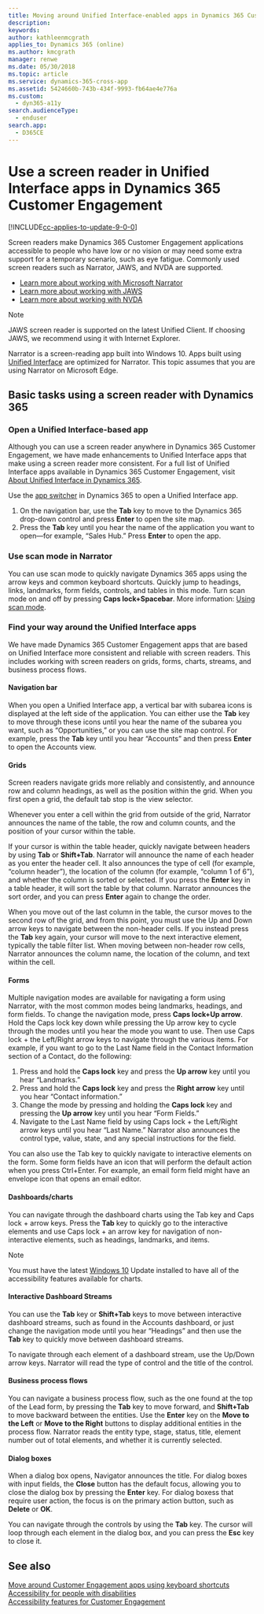 ```yaml
---
title: Moving around Unified Interface-enabled apps in Dynamics 365 Customer Engagement using a screen reader| Microsoft Docs
description: 
keywords: 
author: kathleenmcgrath
applies_to: Dynamics 365 (online)
ms.author: kmcgrath
manager: renwe
ms.date: 05/30/2018
ms.topic: article
ms.service: dynamics-365-cross-app
ms.assetid: 5424660b-743b-434f-9993-fb64ae4e776a
ms.custom: 
  - dyn365-a11y
search.audienceType: 
  - enduser
search.app: 
  - D365CE
---
```

# Use a screen reader in Unified Interface apps in Dynamics 365 Customer Engagement

[!INCLUDE[cc-applies-to-update-9-0-0](../includes/cc_applies_to_update_9_0_0.md)]

Screen readers make Dynamics 365 Customer Engagement applications accessible to people who have low or no vision or may need some extra support for a temporary scenario, such as eye fatigue. Commonly used screen readers such as Narrator, JAWS, and NVDA are supported. 

- [Learn more about working with Microsoft Narrator](https://support.microsoft.com/help/22798)
- [Learn more about working with JAWS](http://www.freedomscientific.com/Products/Blindness/JawsDocumentation)
- [Learn more about working with NVDA](https://www.nvaccess.org/help/)

> [!NOTE]
> JAWS screen reader is supported on the latest Unified Client. If choosing JAWS, we recommend using it with Internet Explorer. 
> 
> Narrator is a screen-reading app built into Windows 10. Apps built using [Unified Interface](../admin/about-unified-interface.md) are optimized for Narrator. This topic assumes that you are using Narrator on Microsoft Edge. 

## Basic tasks using a screen reader with Dynamics 365

### Open a Unified Interface-based app
Although you can use a screen reader anywhere in Dynamics 365 Customer Engagement, we have made enhancements to Unified Interface apps that make using a screen reader more consistent. For a full list of Unified Interface apps available in Dynamics 365 Customer Engagement, visit [About Unified Interface in Dynamics 365](../admin/about-unified-interface.md).


Use the [app switcher](where-find-business-apps.md#apps-you-might-see-in-the-app-switcher) in Dynamics 365 to open a Unified Interface app.

1.  On the navigation bar, use the **Tab** key to move to the Dynamics 365 drop-down control and press **Enter** to open the site map.
2.  Press the **Tab** key until you hear the name of the application you want to open—for example, “Sales Hub.” Press **Enter** to open the app.

### Use scan mode in Narrator
You can use scan mode to quickly navigate Dynamics 365 apps using the arrow keys and common keyboard shortcuts. Quickly jump to headings, links, landmarks, form fields, controls, and tables in this mode. Turn scan mode on and off by pressing **Caps lock+Spacebar**. More information: [Using scan mode](https://support.microsoft.com/en-us/help/22809/windows-10-narrator-using-scan-mode).

### Find your way around the Unified Interface apps
We have made Dynamics 365 Customer Engagement apps that are based on Unified Interface more consistent and reliable with screen readers. This includes working with screen readers on grids, forms, charts, streams, and business process flows. 

#### Navigation bar
When you open a Unified Interface app, a vertical bar with subarea icons is displayed at the left side of the application. You can either use the **Tab** key to move through these icons until you hear the name of the subarea you want, such as “Opportunities,” or you can use the site map control. For example, press the **Tab** key until you hear “Accounts” and then press **Enter** to open the Accounts view.

#### Grids
Screen readers navigate grids more reliably and consistently, and announce row and column headings, as well as the position within the grid. When you first open a grid, the default tab stop is the view selector. 

Whenever you enter a cell within the grid from outside of the grid, Narrator announces the name of the table, the row and column counts, and the position of your cursor within the table.

If your cursor is within the table header, quickly navigate between headers by using **Tab** or **Shift+Tab**. Narrator will announce the name of each header as you enter the header cell. It also announces the type of cell (for example, “column header”), the location of the column (for example, “column 1 of 6”), and whether the column is sorted or selected. If you press the **Enter** key in a table header, it will sort the table by that column. Narrator announces the sort order, and you can press **Enter** again to change the order.

When you move out of the last column in the table, the cursor moves to the second row of the grid, and from this point, you must use the Up and Down arrow keys to navigate between the non-header cells. If you instead press the **Tab** key again, your cursor will move to the next interactive element, typically the table filter list. When moving between non-header row cells, Narrator announces the column name, the location of the column, and text within the cell.

#### Forms
Multiple navigation modes are available for navigating a form using Narrator, with the most common modes being landmarks, headings, and form fields. To change the navigation mode, press **Caps lock+Up arrow**. Hold the Caps lock key down while pressing the Up arrow key to cycle through the modes until you hear the mode you want to use. Then use Caps lock + the Left/Right arrow keys to navigate through the various items. For example, if you want to go to the Last Name field in the Contact Information section of a Contact, do the following:

1.  Press and hold the **Caps lock** key and press the **Up arrow** key until you hear “Landmarks.”
2.  Press and hold the **Caps lock** key and press the **Right arrow** key until you hear “Contact information.”
3.  Change the mode by pressing and holding the **Caps lock** key and pressing the **Up arrow** key until you hear “Form Fields.”
4.  Navigate to the Last Name field by using Caps lock + the Left/Right arrow keys until you hear “Last Name.” Narrator also announces the control type, value, state, and any special instructions for the field.

You can also use the Tab key to quickly navigate to interactive elements on the form. Some form fields have an icon that will perform the default action when you press Ctrl+Enter. For example, an email form field might have an envelope icon that opens an email editor. 

#### Dashboards/charts
You can navigate through the dashboard charts using the Tab key and Caps lock + arrow keys. Press the **Tab** key to quickly go to the interactive elements and use Caps lock + an arrow key for navigation of non-interactive elements, such as headings, landmarks, and items.

> [!NOTE]
> You must have the latest [Windows 10](http://www.microsoft.com/enable/products/windows10/default.aspx) Update installed to have all of the accessibility features available for charts.

#### Interactive Dashboard Streams
You can use the **Tab** key or **Shift+Tab** keys to move between interactive dashboard streams, such as found in the Accounts dashboard, or just change the navigation mode until you hear “Headings” and then use the **Tab** key to quickly move between dashboard streams.

To navigate through each element of a dashboard stream, use the Up/Down arrow keys. Narrator will read the type of control and the title of the control.

#### Business process flows
You can navigate a business process flow, such as the one found at the top of the Lead form, by pressing the **Tab** key to move forward, and **Shift+Tab** to move backward between the entities. Use the **Enter** key on the **Move to the Left** or **Move to the Right** buttons to display additional entities in the process flow. Narrator reads the entity type, stage, status, title, element number out of total elements, and whether it is currently selected.

#### Dialog boxes

When a dialog box opens, Navigator announces the title. For dialog boxes with input fields, the **Close** button has the default focus, allowing you to close the dialog box by pressing the **Enter** key. For dialog boxess that require user action, the focus is on the primary action button, such as **Delete** or **OK**.

You can navigate through the controls by using the **Tab** key. The cursor will loop through each element in the dialog box, and you can press the **Esc** key to close it.


## See also

[Move around Customer Engagement apps using keyboard shortcuts](keyboard-shortcuts.md)<br/>
[Accessibility for people with disabilities](accessibility-people-with-disabilities.md)<br/>
[Accessibility features for Customer Engagement](/dynamics365/get-started/accessibility/customer-engagement/accessibility)

